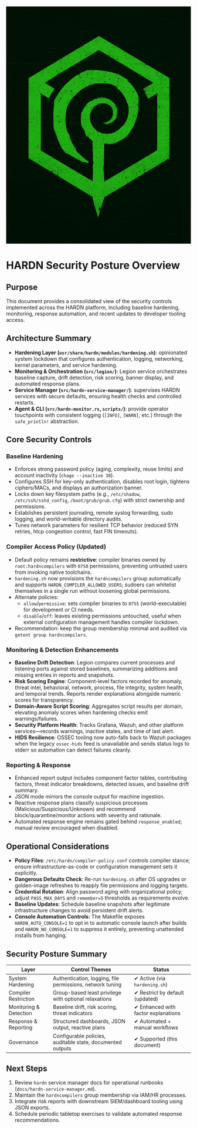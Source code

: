 ![HARDN Logo](assets/IMG_1233.jpeg)
# HARDN Security Posture Overview

## Purpose

This document provides a consolidated view of the security controls implemented across the HARDN platform, including baseline hardening, monitoring, response automation, and recent updates to developer tooling access.

## Architecture Summary

- **Hardening Layer (`usr/share/hardn/modules/hardening.sh`)**: opinionated system lockdown that configures authentication, logging, networking, kernel parameters, and service hardening.
- **Monitoring & Orchestration (`src/legion/`)**: Legion service orchestrates baseline capture, drift detection, risk scoring, banner display, and automated response plans.
- **Service Manager (`src/hardn-service-manager/`)**: supervises HARDN services with secure defaults, ensuring health checks and controlled restarts.
- **Agent & CLI (`src/hardn-monitor.rs`, `scripts/`)**: provide operator touchpoints with consistent logging (`[INFO]`, `[WARN]`, etc.) through the `safe_println!` abstraction.

## Core Security Controls

### Baseline Hardening

- Enforces strong password policy (aging, complexity, reuse limits) and account inactivity (`chage --inactive 30`).
- Configures SSH for key-only authentication, disables root login, tightens ciphers/MACs, and displays an authorization banner.
- Locks down key filesystem paths (e.g., `/etc/shadow`, `/etc/ssh/sshd_config`, `/boot/grub/grub.cfg`) with strict ownership and permissions.
- Establishes persistent journaling, remote syslog forwarding, sudo logging, and world-writable directory audits.
- Tunes network parameters for resilient TCP behavior (reduced SYN retries, htcp congestion control, fast FIN timeouts).

### Compiler Access Policy (Updated)

- Default policy remains **restrictive**: compiler binaries owned by `root:hardncompilers` with `0750` permissions, preventing untrusted users from invoking native toolchains.
- `hardening.sh` now provisions the `hardncompilers` group automatically and supports `HARDN_COMPILER_ALLOWED_USERS`; sudoers can whitelist themselves in a single run without loosening global permissions.
- Alternate policies:
  - `allow`/`permissive`: sets compiler binaries to `0755` (world-executable) for development or CI needs.
  - `disable`/`off`: leaves existing permissions untouched, useful when external configuration management handles compiler lockdown.
- Recommendation: keep the group membership minimal and audited via `getent group hardncompilers`.

### Monitoring & Detection Enhancements

- **Baseline Drift Detection**: Legion compares current processes and listening ports against stored baselines, summarizing additions and missing entries in reports and snapshots.
- **Risk Scoring Engine**: Component-level factors recorded for anomaly, threat intel, behavioral, network, process, file integrity, system health, and temporal trends. Reports render explanations alongside numeric scores for transparency.
- **Domain-Aware Script Scoring**: Aggregates script results per domain, elevating anomaly scores when hardening checks emit warnings/failures.
- **Security Platform Health**: Tracks Grafana, Wazuh, and other platform services—records warnings, inactive states, and time of last alert.
- **HIDS Resilience**: OSSEC tooling now auto-falls back to Wazuh packages when the legacy `ossec-hids` feed is unavailable and sends status logs to stderr so automation can detect failures cleanly.

### Reporting & Response

- Enhanced report output includes component factor tables, contributing factors, threat indicator breakdowns, detected issues, and baseline drift summary.
- JSON mode mirrors the console output for machine ingestion.
- Reactive response plans classify suspicious processes (Malicious/Suspicious/Unknown) and recommend block/quarantine/monitor actions with severity and rationale.
- Automated response engine remains gated behind `response_enabled`; manual review encouraged when disabled.

## Operational Considerations

- **Policy Files**: `/etc/hardn/compiler-policy.conf` controls compiler stance; ensure infrastructure-as-code or configuration management sets it explicitly.
- **Dangerous Defaults Check**: Re-run `hardening.sh` after OS upgrades or golden-image refreshes to reapply file permissions and logging targets.
- **Credential Rotation**: Align password aging with organizational policy; adjust `PASS_MAX_DAYS` and `remember=5` thresholds as requirements evolve.
- **Baseline Updates**: Schedule baseline snapshots after legitimate infrastructure changes to avoid persistent drift alerts.
- **Console Automation Controls**: The Makefile exposes `HARDN_AUTO_CONSOLE=1` to opt in to automatic console launch after builds and `HARDN_NO_CONSOLE=1` to suppress it entirely, preventing unattended installs from hanging.

## Security Posture Summary

| Layer | Control Themes | Status |
| --- | --- | --- |
| System Hardening | Authentication, logging, file permissions, network tuning | ✔ Active (via `hardening.sh`) |
| Compiler Restriction | Group-based least privilege with optional relaxations | ✔ Restrict by default (updated) |
| Monitoring & Detection | Baseline drift, risk scoring, threat indicators | ✔ Enhanced with factor explanations |
| Response & Reporting | Structured dashboards, JSON output, reactive plans | ✔ Automated + manual workflows |
| Governance | Configurable policies, auditable state, documented outputs | ✔ Supported (this document) |

## Next Steps

1. Review `hardn` service manager docs for operational runbooks (`docs/hardn-service-manager.md`).
2. Maintain the `hardncompilers` group membership via IAM/HR processes.
3. Integrate risk reports with downstream SIEM/dashboard tooling using JSON exports.
4. Schedule periodic tabletop exercises to validate automated response recommendations.
